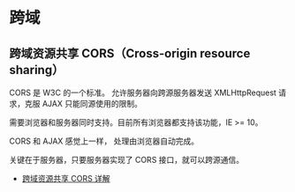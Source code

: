 # 跨域
## 跨域资源共享 CORS（Cross-origin resource sharing）
CORS 是 W3C 的一个标准。
允许服务器向跨源服务器发送 XMLHttpRequest 请求，克服 AJAX 只能同源使用的限制。

需要浏览器和服务器同时支持。目前所有浏览器都支持该功能，IE >= 10。

CORS 和 AJAX 感觉上一样，
处理由浏览器自动完成。

关键在于服务器，只要服务器实现了 CORS 接口，就可以跨源通信。


* [跨域资源共享 CORS 详解](http://www.ruanyifeng.com/blog/2016/04/cors.html)